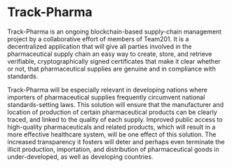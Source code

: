 # Track-Pharma
Track-Pharma is an ongoing blockchain-based supply-chain management project by a collaborative effort of members of Team201.
It is a decentralized application that will give all parties involved in the pharmaceutical supply chain an easy way to create, store, and retrieve verifiable, cryptographically signed certificates that make it clear whether or not, that pharmaceutical supplies are genuine and in compliance with standards.

Track-Pharma will be especially relevant in developing nations where importers of pharmaceutical supplies frequently circumvent national standards-setting laws. This solution will ensure that the manufacturer and location of production of certain pharmaceutical products can be clearly traced, and linked to the quality of each supply. Improved public access to high-quality pharmaceuticals and related products, which will result in a more effective healthcare system, will be one effect of this solution. The increased transparency it fosters will deter and perhaps even terminate the illicit production, importation, and distribution of pharmaceutical goods in under-developed, as well as developing countries.
